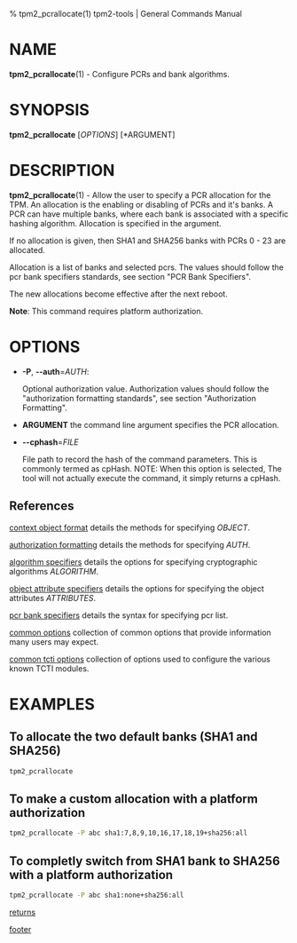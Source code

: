 % tpm2_pcrallocate(1) tpm2-tools | General Commands Manual

# NAME

**tpm2_pcrallocate**(1) - Configure PCRs and bank algorithms.

# SYNOPSIS

**tpm2_pcrallocate** [*OPTIONS*] [*ARGUMENT]

# DESCRIPTION

**tpm2_pcrallocate**(1) - Allow the user to specify a PCR allocation for the TPM.
An allocation is the enabling or disabling of PCRs and it's banks. A PCR can have
multiple banks, where each bank is associated with a specific hashing algorithm.
Allocation is specified in the argument.

If no allocation is given, then SHA1 and SHA256 banks with PCRs 0 - 23 are
allocated.

Allocation is a list of banks and selected pcrs. The values should follow the
pcr bank specifiers standards, see section "PCR Bank Specifiers".

The new allocations become effective after the next reboot.

**Note**: This command requires platform authorization.

# OPTIONS

  * **-P**, **\--auth**=_AUTH_:

    Optional authorization value. Authorization values should follow the
    "authorization formatting standards", see section "Authorization Formatting".

  * **ARGUMENT** the command line argument specifies the PCR allocation.
  
  * **\--cphash**=_FILE_

    File path to record the hash of the command parameters. This is commonly
    termed as cpHash. NOTE: When this option is selected, The tool will not
    actually execute the command, it simply returns a cpHash.
    
## References

[context object format](common/ctxobj.md) details the methods for specifying
_OBJECT_.

[authorization formatting](common/authorizations.md) details the methods for
specifying _AUTH_.

[algorithm specifiers](common/alg.md) details the options for specifying
cryptographic algorithms _ALGORITHM_.

[object attribute specifiers](common/obj-attrs.md) details the options for
specifying the object attributes _ATTRIBUTES_.

[pcr bank specifiers](common/pcr.md) details the syntax for specifying pcr list.

[common options](common/options.md) collection of common options that provide
information many users may expect.

[common tcti options](common/tcti.md) collection of options used to configure
the various known TCTI modules.

# EXAMPLES

## To allocate the two default banks (SHA1 and SHA256)
```bash
tpm2_pcrallocate
```

## To make a custom allocation with a platform authorization
```bash
tpm2_pcrallocate -P abc sha1:7,8,9,10,16,17,18,19+sha256:all
```

## To completly switch from SHA1 bank to SHA256 with a platform authorization
```bash
tpm2_pcrallocate -P abc sha1:none+sha256:all
```

[returns](common/returns.md)

[footer](common/footer.md)
